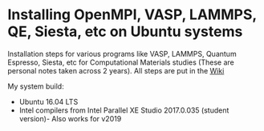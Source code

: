 # Installing OpenMPI, VASP, LAMMPS, QE, Siesta, etc on Ubuntu systems
Installation steps for various programs like VASP, LAMMPS, Quantum Espresso, Siesta, etc for Computational Materials studies (These are personal notes taken across 2 years). All steps are put in the [Wiki](https://github.com/shreeja7/vasp-installation-etc/wiki/How-to-install-VASP,-LAMMPS,-Siesta,-Quantum-Espresso-etc.)

My system build:
- Ubuntu 16.04 LTS
- Intel compilers from Intel Parallel XE Studio 2017.0.035 (student version)- Also works for v2019
